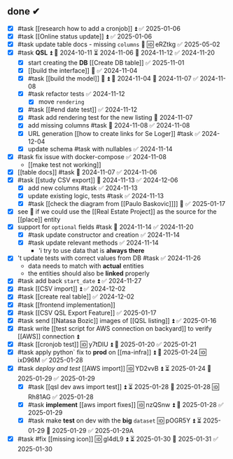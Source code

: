 ## done ✔
- [x] #task [[research how to add a cronjob]] ⏫ ✅ 2025-01-06
- [x] #task [[Online status update]] ⏫ ✅ 2025-01-06
- [x] #task update table docs - missing `columns` 🔽 🆔 eRZtkg ✅ 2025-05-02
- [x] #task **QSL** ⏫ 🛫 2024-10-11 ⏳ 2024-11-06 📅 2024-11-12 ✅ 2024-11-20
	- [x] start creating the **DB** [[Create DB table]] ✅ 2025-11-01 
	- [x] [[build the interface]] 🔼 ✅ 2024-11-04
	- [x] #task [[build the model]] 🎴 ⏫ 🛫 2024-11-04 📅 2024-11-07 ✅ 2024-11-08
	- [x] #task refactor tests ✅ 2024-11-12
		- [x] move `rendering`
	- [x] #task [[#end date test]] ✅ 2024-11-12
	- [x] #task add rendering test for the new listing 📅 2024-11-07
	- [x] add missing columns #task 📅 2024-11-08 ✅ 2024-11-08
	- [x] URL generation [[how to create links for Se Loger]] #task ✅ 2024-12-04
	- [x] update schema #task with nullables ✅ 2024-11-14
- [x] #task fix issue with docker-compose ✅ 2024-11-08
	- [[make test not working]]
- [x] [[table docs]] #task 📅 2024-11-07 ✅ 2024-11-06
- [x] #task [[study CSV export]] 📅 2024-11-13 ✅ 2024-12-06
	- [x] add new columns #task ✅ 2024-11-13
	- [x] update existing logic, tests #task ✅ 2024-11-13
	- [x] #task [[check the diagram from [[Paulo Baskovic]]]] 🔽 ✅ 2025-01-17
- [x] see 🙈 if we could use the [[Real Estate Project]] as the source for the [[place]] entity
- [x] support for `optional` fields #task 📅 2024-11-14 ✅ 2024-11-20
	- [x] #task update constructor and creation ✅ 2024-11-14
	- [x] #task update relevant methods ✅ 2024-11-14
		- 'i try to use data that is **always there**
- [x] 't update tests with correct values from DB #task ✅ 2024-11-26
	- data needs to match with **actual** entities
	- the entities should also be **linked** properly
- [x] #task add back `start_date` ⏫ ✅ 2024-11-27
- [x] #task [[CSV import]] ⏫ ✅ 2024-12-02
- [x] #task [[create real table]] ✅ 2024-12-02
- [x] #task [[frontend implementation]]
- [x] #task [[CSV QSL Export Feature]] ✅ 2025-01-17
- [x] #task send [[Natasa Bozic]] images of [[QSL listing]] ⏫ ✅ 2025-01-16
- [x] #task write [[test script for AWS connection on backyard]] to verify [[AWS]] connection ⏫
- [x] #task [[cronjob test]] 🆔 y7tDlU ⏫ 📅 2025-01-20 ✅ 2025-01-21
- [x] #task apply  python` fix to **prod** on [[ma-infra]] ⏫ 📅 2025-01-24 🆔 ixD96M ✅ 2025-01-28
- [x] #task *deploy and test* [[AWS import]] 🆔 YD2vvB ⏫ ⏳ 2025-01-24 📅 2025-01-29 ✅ 2025-01-29
	- [x] #task [[qsl dev aws import test]] ⏫ ⏳ 2025-01-28 📅 2025-01-28 🆔 Rh81AG ✅ 2025-01-28
	- [x] #task **implement** [[aws import fixes]] 🆔 nzQSnw ⏫ 📅 2025-01-28 ✅ 2025-01-29
	- [x] #task make **test** on dev with the **big** `dataset` 🆔 pOGR5Y ⏫ ⏳ 2025-01-29 📅 2025-01-29 ✅ 2025-01-29A
- [x] #task #fix [[missing icon]] 🆔 gl4dL9 ⏫ ⏳ 2025-01-30 📅 2025-01-31 ✅ 2025-01-30
